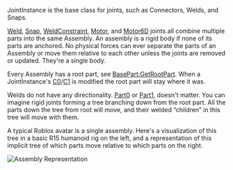 JointInstance is the base class for joints, such as Connectors, Welds, and
Snaps.

[Weld](https://create.roblox.com/docs/reference/engine/classes/Weld), [Snap](https://create.roblox.com/docs/reference/engine/classes/Snap), [WeldConstraint](https://create.roblox.com/docs/reference/engine/classes/WeldConstraint), [Motor](https://create.roblox.com/docs/reference/engine/classes/Motor), and [Motor6D](https://create.roblox.com/docs/reference/engine/classes/Motor6D) joints all combine
multiple parts into the same Assembly. An assembly is a rigid body if none of
its parts are anchored. No physical forces can ever separate the parts of an
Assembly or move them relative to each other unless the joints are removed or
updated. They're a single body.

Every Assembly has a root part, see [BasePart:GetRootPart](https://create.roblox.com/docs/reference/engine/classes/BasePart#GetRootPart). When a
JointInstance's [C0](https://create.roblox.com/docs/reference/engine/classes/JointInstance#C0)/[C1](https://create.roblox.com/docs/reference/engine/classes/JointInstance#C1) is modified the
root part will stay where it was.

Welds do not have any directionality. [Part0](https://create.roblox.com/docs/reference/engine/classes/JointInstance#Part0) or
[Part1](https://create.roblox.com/docs/reference/engine/classes/JointInstance#Part1), doesn't matter. You can imagine rigid joints
forming a tree branching down from the root part. All the parts down the tree
from root will move, and their welded “children” in this tree will move with
them.

A typical Roblox avatar is a single assembly. Here's a visualization of this
tree in a basic R15 humanoid rig on the left, and a representation of this
implicit tree of which parts move relative to which parts on the right.

![Assembly Representation][1]

[1]: https://prod.docsiteassets.roblox.com/assets/blt42b60e4cb5adeb34/AssemblyTree.png